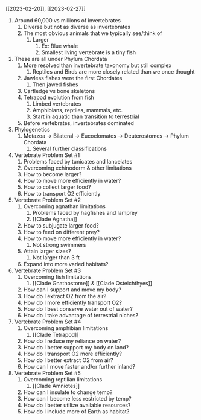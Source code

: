 [[2023-02-20]], [[2023-02-27]]

1. Around 60,000 vs millions of invertebrates
	1. Diverse but not as diverse as invertebrates
	2. The most obvious animals that we typically see/think of
		1. Larger 
			1. Ex: Blue whale
			2. Smallest living vertebrate is a tiny fish
2. These are all under Phylum Chordata
	1. More resolved than invertebrate taxonomy but still complex
		1. Reptiles and Birds are more closely related than we once thought
	2. Jawless fishes were the first Chordates
		1. Then jawed fishes
	3. Cartledge vs bone skeletons
	4. Tetrapod evolution from fish
		1. Limbed vertebrates
		2. Amphibians, reptiles, mammals, etc.
		3. Start in aquatic than transition to terrestrial 
	5. Before vertebrates, invertebrates dominated
3. Phylogenetics
	1. Metazoa -> Bilateral -> Eucoelomates -> Deuterostomes -> Phylum Chordata 
		1. Several further classifications
4. Vertebrate Problem Set #1
	1. Problems faced by tunicates and lancelates
	2. Overcoming echinoderm & other limitations
	3. How to become larger?
	4. How to move more efficiently in water?
	5. How to collect larger food?
	6. How to transport O2 efficiently 
5. Vertebrate Problem Set #2
	1. Overcoming agnathan limitations
		1. Problems faced by hagfishes and lamprey
		2. [[Clade Agnatha]]
	2. How to subjugate larger food?
	3. How to feed on different prey?
	4. How to move more efficiently in water?
		1. Not strong swimmers
	5. Attain larger sizes?
		1. Not larger than 3 ft
	6. Expand into more varied habitats?
6. Vertebrate Problem Set #3
	1. Overcoming fish limitations
		1. [[Clade Gnathostome]] & [[Clade Osteichthyes]]
	2. How can I support and move my body?
	3. How do I extract O2 from the air?
	4. How do I more efficiently transport O2?
	5. How do I best conserve water out of water?
	6. How do I take advantage of terrestrial niches?
7. Vertebrate Problem Set #4
	1. Overcoming amphibian limitations
		1. [[Clade Tetrapod]]
	2. How do I reduce my reliance on water?
	3. How do I better support my body on land?
	4. How do I transport O2 more efficiently?
	5. How do I better extract O2 from air?
	6. How can I move faster and/or further inland?
8. Vertebrate Problem Set #5
	1. Overcoming reptilian limitations
		1. [[Clade Amniotes]]
	2. How can I insulate to change temp?
	3. How can I become less restricted by temp?
	4. How do I better utilize available resources?
	5. How do I include more of Earth as habitat?
